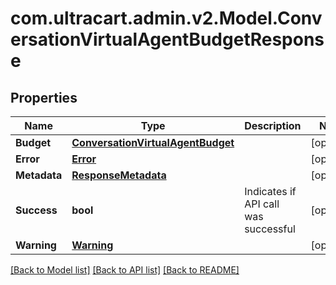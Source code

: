 
# com.ultracart.admin.v2.Model.ConversationVirtualAgentBudgetResponse

## Properties

Name | Type | Description | Notes
------------ | ------------- | ------------- | -------------
**Budget** | [**ConversationVirtualAgentBudget**](ConversationVirtualAgentBudget.md) |  | [optional] 
**Error** | [**Error**](Error.md) |  | [optional] 
**Metadata** | [**ResponseMetadata**](ResponseMetadata.md) |  | [optional] 
**Success** | **bool** | Indicates if API call was successful | [optional] 
**Warning** | [**Warning**](Warning.md) |  | [optional] 

[[Back to Model list]](../README.md#documentation-for-models)
[[Back to API list]](../README.md#documentation-for-api-endpoints)
[[Back to README]](../README.md)

